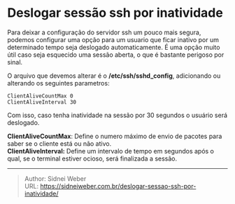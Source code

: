 # Deslogar sessão ssh por inatividade

Para deixar a configuração do servidor ssh um pouco mais segura, podemos configurar uma opção para um usuario que ficar inativo por um determinado tempo seja deslogado automaticamente. É uma opção muito útil caso seja esquecido uma sessão aberta, o que é bastante perigoso por sinal.

O arquivo que devemos alterar é o **/etc/ssh/sshd_config**, adicionando ou alterando os seguintes parametros:

```shell
ClientAliveCountMax 0
ClientAliveInterval 30
```

Com isso, caso tenha inatividade na sessão por 30 segundos o usuário será deslogado.

**ClientAliveCountMax**: Define o numero máximo de envio de pacotes para saber se o cliente está ou não ativo.  
**ClientAliveInterval:** Define um intervalo de tempo em segundos após o qual, se o terminal estiver ocioso, será finalizada a sessão.

---

> Author: Sidnei Weber  
> URL: https://sidneiweber.com.br/deslogar-sessao-ssh-por-inatividade/  

